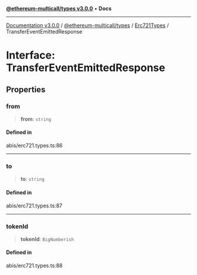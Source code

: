 [**@ethereum-multicall/types v3.0.0**](../../../README.md) • **Docs**

***

[Documentation v3.0.0](../../../../../packages.md) / [@ethereum-multicall/types](../../../README.md) / [Erc721Types](../README.md) / TransferEventEmittedResponse

# Interface: TransferEventEmittedResponse

## Properties

### from

> **from**: `string`

#### Defined in

abis/erc721.types.ts:86

***

### to

> **to**: `string`

#### Defined in

abis/erc721.types.ts:87

***

### tokenId

> **tokenId**: `BigNumberish`

#### Defined in

abis/erc721.types.ts:88
